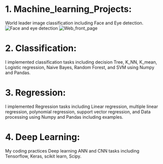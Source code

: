 # 1. Machine_learning_Projects:
World leader image classification including Face and Eye detection.
![Face and eye detection](https://github.com/abulzunayed/Machine-learning/assets/122612945/db7e8bb9-bbc6-46d4-a18d-f2407d3ab4d9)
![Web_front_page](https://github.com/abulzunayed/Machine-learning/assets/122612945/aaee5968-6f8f-4507-8c59-90e8093c5d41)

# 2. Classification:
I implemented classification tasks including decision Tree, K_NN, K_mean, Logistic regression, Naive Bayes, Random Forest, and SVM using Numpy and Pandas.
# 3. Regression: 
I implemented Regression tasks including Linear regression, multiple linear regression, polynomial regression, support vector regression, and Data processing using Numpy and Pandas including examples.
# 4. Deep Learning:
My coding practices Deep learning ANN and CNN tasks including Tensorflow, Keras, scikit learn, Scipy.
